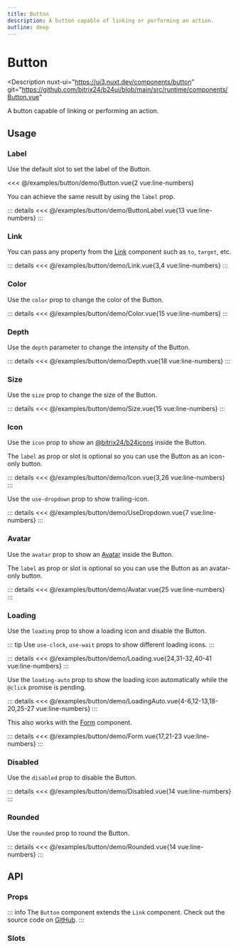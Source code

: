 ```yaml
---
title: Button
description: A button capable of linking or performing an action.
outline: deep
---
```

<script setup>
import ButtonExample from '/examples/button/Button.vue';
import ButtonLabelExample from '/examples/button/ButtonLabel.vue';
import LinkExample from '/examples/button/Link.vue';
import ColorExample from '/examples/button/Color.vue';
import DepthExample from '/examples/button/Depth.vue';
import SizeExample from '/examples/button/Size.vue';
import IconExample from '/examples/button/Icon.vue';
import UseDropdownExample from '/examples/button/UseDropdown.vue';
import AvatarExample from '/examples/button/Avatar.vue';
import LoadingExample from '/examples/button/Loading.vue';
import LoadingAutoExample from '/examples/button/LoadingAuto.vue';
import FormExample from '/examples/button/Form.vue';
import DisabledExample from '/examples/button/Disabled.vue';
import RoundedExample from '/examples/button/Rounded.vue';
</script>
# Button

<Description
  nuxt-ui="https://ui3.nuxt.dev/components/button"
  git="https://github.com/bitrix24/b24ui/blob/main/src/runtime/components/Button.vue"
>
  A button capable of linking or performing an action.
</Description>

## Usage

### Label

Use the default slot to set the label of the Button.

<div class="lg:min-h-[160px]">
  <ClientOnly>
    <ButtonExample />
  </ClientOnly>
</div>

<<< @/examples/button/demo/Button.vue{2 vue:line-numbers}

You can achieve the same result by using the `label` prop.

<div class="lg:min-h-[275px]">
  <ClientOnly>
    <ButtonLabelExample />
  </ClientOnly>
</div>

::: details
<<< @/examples/button/demo/ButtonLabel.vue{13 vue:line-numbers}
:::

### Link

You can pass any property from the [Link](/components/link#props) component such as `to`, `target`, etc.

<div class="lg:min-h-[160px]">
  <ClientOnly>
    <LinkExample />
  </ClientOnly>
</div>

::: details
<<< @/examples/button/demo/Link.vue{3,4 vue:line-numbers}
:::

### Color

Use the `color` prop to change the color of the Button.

<div class="lg:min-h-[275px]">
  <ClientOnly>
    <ColorExample />
  </ClientOnly>
</div>

::: details
<<< @/examples/button/demo/Color.vue{15 vue:line-numbers}
:::

### Depth

Use the `depth` parameter to change the intensity of the Button.

<div class="lg:min-h-[275px]">
  <ClientOnly>
    <DepthExample />
  </ClientOnly>
</div>

::: details
<<< @/examples/button/demo/Depth.vue{18 vue:line-numbers}
:::

### Size

Use the `size` prop to change the size of the Button.

<div class="lg:min-h-[275px]">
  <ClientOnly>
    <SizeExample />
  </ClientOnly>
</div>

::: details
<<< @/examples/button/demo/Size.vue{15 vue:line-numbers}
:::

### Icon

Use the `icon` prop to show an [@bitrix24/b24icons](https://bitrix24.github.io/b24icons/guide/icons.html) inside the Button.

The `label` as prop or slot is optional so you can use the Button as an icon-only button.

<div class="lg:min-h-[275px]">
  <ClientOnly>
    <IconExample />
  </ClientOnly>
</div>

::: details
<<< @/examples/button/demo/Icon.vue{3,26 vue:line-numbers}
:::

Use the `use-dropdown` prop to show trailing-icon.

<div class="lg:min-h-[160px]">
  <ClientOnly>
    <UseDropdownExample />
  </ClientOnly>
</div>

::: details
<<< @/examples/button/demo/UseDropdown.vue{7 vue:line-numbers}
:::

### Avatar

Use the `avatar` prop to show an [Avatar](/components/avatar) inside the Button.

The `label` as prop or slot is optional so you can use the Button as an avatar-only button.

<div class="lg:min-h-[275px]">
  <ClientOnly>
    <AvatarExample />
  </ClientOnly>
</div>

::: details
<<< @/examples/button/demo/Avatar.vue{25 vue:line-numbers}
:::

### Loading

Use the `loading` prop to show a loading icon and disable the Button.

::: tip
Use `use-clock`, `use-wait` props to show different loading icons.
:::

<div class="lg:min-h-[275px]">
  <ClientOnly>
    <LoadingExample />
  </ClientOnly>
</div>

::: details
<<< @/examples/button/demo/Loading.vue{24,31-32,40-41 vue:line-numbers}
:::

Use the `loading-auto` prop to show the loading icon automatically while the `@click` promise is pending.

<div class="lg:min-h-[160px]">
  <ClientOnly>
    <LoadingAutoExample />
  </ClientOnly>
</div>

::: details
<<< @/examples/button/demo/LoadingAuto.vue{4-6,12-13,18-20,25-27 vue:line-numbers}
:::

This also works with the [Form](/components/form) component.

<div class="lg:min-h-[160px]">
  <ClientOnly>
    <FormExample />
  </ClientOnly>
</div>

::: details
<<< @/examples/button/demo/Form.vue{17,21-23 vue:line-numbers}
:::

### Disabled

Use the `disabled` prop to disable the Button.

<div class="lg:min-h-[275px]">
  <ClientOnly>
    <DisabledExample />
  </ClientOnly>
</div>

::: details
<<< @/examples/button/demo/Disabled.vue{14 vue:line-numbers}
:::

### Rounded

Use the `rounded` prop to round the Button.

<div class="lg:min-h-[275px]">
  <ClientOnly>
    <RoundedExample />
  </ClientOnly>
</div>

::: details
<<< @/examples/button/demo/Rounded.vue{14 vue:line-numbers}
:::

## API

### Props

::: info
The `Button` component extends the `Link` component. Check out the source code on [GitHub](https://github.com/bitrix24/b24ui/blob/main/src/runtime/components/Link.vue#L13).
:::

<ComponentProps component="Button" />

### Slots

<ComponentSlots component="Button" />
